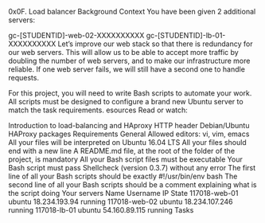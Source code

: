 0x0F. Load balancer
Background Context
You have been given 2 additional servers:

gc-[STUDENTID]-web-02-XXXXXXXXXX
gc-[STUDENTID]-lb-01-XXXXXXXXXX
Let’s improve our web stack so that there is redundancy for our web servers. This will allow us to be able to accept more traffic by doubling the number of web servers, and to make our infrastructure more reliable. If one web server fails, we will still have a second one to handle requests.

For this project, you will need to  write Bash scripts to automate your work. All scripts must be designed to configure a brand new Ubuntu server to match the task requirements.
esources
Read or watch:

Introduction to load-balancing and HAproxy
HTTP header
Debian/Ubuntu HAProxy packages
Requirements
General
Allowed editors: vi, vim, emacs
All your files will be interpreted on Ubuntu 16.04 LTS
All your files should end with a new line
A README.md file, at the root of the folder of the project, is mandatory
All your Bash script files must be executable
Your Bash script must pass Shellcheck (version 0.3.7) without any error
The first line of all your Bash scripts should be exactly #!/usr/bin/env bash
The second line of all your Bash scripts should be a comment explaining what is the script doing
Your servers
Name	Username	IP	State
117018-web-01	ubuntu	18.234.193.94	running
117018-web-02	ubuntu	18.234.107.246	running
117018-lb-01	ubuntu	54.160.89.115	running
Tasks
